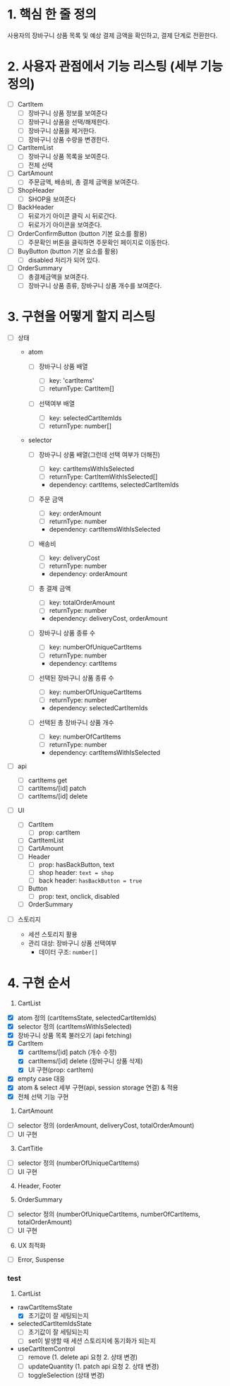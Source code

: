# 1. 핵심 한 줄 정의

사용자의 장바구니 상품 목록 및 예상 결제 금액을 확인하고, 결제 단계로 전환한다.

# 2. 사용자 관점에서 기능 리스팅 (세부 기능 정의)

- [ ] CartItem
  - [ ] 장바구니 상품 정보를 보여준다
  - [ ] 장바구니 상품을 선택/해제한다.
  - [ ] 장바구니 상품을 제거한다.
  - [ ] 장바구니 상품 수량을 변경한다.
- [ ] CartItemList
  - [ ] 장바구니 상품 목록을 보여준다.
  - [ ] 전체 선택
- [ ] CartAmount
  - [ ] 주문금액, 배송비, 총 결제 금액을 보여준다.
- [ ] ShopHeader
  - [ ] SHOP을 보여준다
- [ ] BackHeader
  - [ ] 뒤로가기 아이콘 클릭 시 뒤로간다.
  - [ ] 뒤로가기 아이콘을 보여준다.
- [ ] OrderConfirmButton (button 기본 요소를 활용)
  - [ ] 주문확인 버톤을 클릭하면 주문확인 페이지로 이동한다.
- [ ] BuyButton (button 기본 요소를 활용)
  - [ ] disabled 처리가 되어 있다.
- [ ] OrderSummary
  - [ ] 총결제금액을 보여준다.
  - [ ] 장바구니 상품 종류, 장바구니 상품 개수를 보여준다.

# 3. 구현을 어떻게 할지 리스팅

- [ ] 상태

  - atom

    - [ ] 장바구니 상품 배열

      - [ ] key: 'cartItems'
      - [ ] returnType: CartItem[]

    - [ ] 선택여부 배열

      - [ ] key: selectedCartItemIds
      - [ ] returnType: number[]

  - selector

    - [ ] 장바구니 상품 배열(그런데 선택 여부가 더해진)

      - [ ] key: cartItemsWithIsSelected
      - [ ] returnType: CartItemWithIsSelected[]
      - dependency: cartItems, selectedCartItemIds

    - [ ] 주문 금액

      - [ ] key: orderAmount
      - [ ] returnType: number
      - dependency: cartItemsWithIsSelected

    - [ ] 배송비

      - [ ] key: deliveryCost
      - [ ] returnType: number
      - dependency: orderAmount

    - [ ] 총 결제 금액

      - [ ] key: totalOrderAmount
      - [ ] returnType: number
      - dependency: deliveryCost, orderAmount

    - [ ] 장바구니 상품 종류 수

      - [ ] key: numberOfUniqueCartItems
      - [ ] returnType: number
      - dependency: cartItems

    - [ ] 선택된 장바구니 상품 종류 수

      - [ ] key: numberOfUniqueCartItems
      - [ ] returnType: number
      - dependency: selectedCartItemIds

    - [ ] 선택된 총 장바구니 상품 개수

      - [ ] key: numberOfCartItems
      - [ ] returnType: number
      - dependency: cartItemsWithIsSelected

- [ ] api

  - [ ] cartItems get
  - [ ] cartItems/[id] patch
  - [ ] cartItems/[id] delete

- [ ] UI

  - [ ] CartItem
    - [ ] prop: cartItem
  - [ ] CartItemList
  - [ ] CartAmount
  - [ ] Header
    - [ ] prop: hasBackButton, text
    - [ ] shop header: `text = shop`
    - [ ] back header: `hasBackButton = true`
  - [ ] Button
    - [ ] prop: text, onclick, disabled
  - [ ] OrderSummary

- [ ] 스토리지
  - 세션 스토리지 활용
  - 관리 대상: 장바구니 상품 선택여부
    - 데이터 구조: `number[]`

# 4. 구현 순서

1. CartList

- [x] atom 정의 (cartItemsState, selectedCartItemIds)
- [x] selector 정의 (cartItemsWithIsSelected)
- [x] 장바구니 상품 목록 불러오기 (api fetching)
- [x] CartItem
  - [x] cartItems/[id] patch (개수 수정)
  - [x] cartItems/[id] delete (장바구니 상품 삭제)
  - [x] UI 구현(prop: cartItem)
- [x] empty case 대응
- [x] atom & select 세부 구현(api, session storage 연결) & 적용
- [x] 전체 선택 기능 구현

1. CartAmount

- [ ] selector 정의 (orderAmount, deliveryCost, totalOrderAmount)
- [ ] UI 구현

3. CartTitle

- [ ] selector 정의 (numberOfUniqueCartItems)
- [ ] UI 구현

4. Header, Footer

5. OrderSummary

- [ ] selector 정의 (numberOfUniqueCartItems, numberOfCartItems, totalOrderAmount)
- [ ] UI 구현

6. UX 최적화

- [ ] Error, Suspense

### test

1. CartList

- rawCartItemsState
  - [x] 초기값이 잘 세팅되는지
- selectedCartItemIdsState
  - [ ] 초기값이 잘 세팅되는지
  - [ ] set이 발생할 때 세션 스토리지에 동기화가 되는지
- useCartItemControl
  - [ ] remove (1. delete api 요청 2. 상태 변경)
  - [ ] updateQuantity (1. patch api 요청 2. 상태 변경)
  - [ ] toggleSelection (상태 변경)
